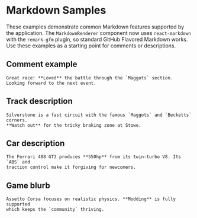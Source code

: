 # Markdown Samples

These examples demonstrate common Markdown features supported by the
application. The `MarkdownRenderer` component now uses `react-markdown` with the
`remark-gfm` plugin, so standard GitHub&nbsp;Flavored Markdown works. Use these
examples as a starting point for comments or descriptions.

## Comment example

```
Great race! **Loved** the battle through the `Maggots` section.
Looking forward to the next event.
```

## Track description

```
Silverstone is a fast circuit with the famous `Maggots` and `Becketts` corners.
**Watch out** for the tricky braking zone at Stowe.
```

## Car description

```
The Ferrari 488 GT3 produces **550hp** from its twin-turbo V8. Its `ABS` and
traction control make it forgiving for newcomers.
```

## Game blurb

```
Assetto Corsa focuses on realistic physics. **Modding** is fully supported
which keeps the `community` thriving.
```
